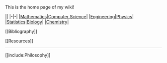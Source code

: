This is the home page of my wiki! 

||
|-|-|
|[Mathematics](./Mathematics/Home)|[Computer Science](./Computer-Science/)|
|[Engineering](./Engineering/)|[Physics](./Physics/)|
|[Statistics](./Statistics/)|[Biology](./Biology/)|
|[Chemistry](./Chemistry/)|


[[Bibliography]]

[[Resources]]

---

[[include:Philosophy]]
